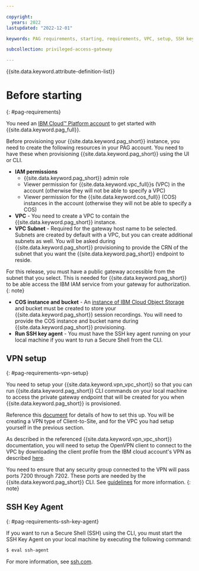 ```yaml
---

copyright:
  years: 2022
lastupdated: "2022-12-01"

keywords: PAG requirements, starting, requirements, VPC, setup, SSH key agent, privileged access gateway, PAG, VPC, COS, gateway, SSH, VPN, CLI, SSH, OpenVPN, host name

subcollection: privileged-access-gateway

---
```


{{site.data.keyword.attribute-definition-list}}

# Before starting
{: #pag-requirements}

You need an [IBM Cloud™ Platform account](http://cloud.ibm.com/) to get started with {{site.data.keyword.pag_full}}.

Before provisioning your {{site.data.keyword.pag_short}} instance, you need to create the following resources in your PAG account. You need to have these when provisioning {{site.data.keyword.pag_short}} using the UI or CLI.

- **IAM permissions**
   - {{site.data.keyword.pag_short}} admin role
   - Viewer permission for {{site.data.keyword.vpc_full}}s (VPC) in the account (otherwise they will not be able to specify a VPC)
   - Viewer permission for the {{site.data.keyword.cos_full}} (COS) instances in the account (otherwise they will not be able to specify a COS)
- **VPC** - You need to create a VPC to contain the {{site.data.keyword.pag_short}} instance.
- **VPC Subnet** - Required for the gateway host name to be selected. Subnets are created by default with a VPC, but you can create additional subnets as well. You will be asked during {{site.data.keyword.pag_short}} provisioning to provide the CRN of the subnet that you want the {{site.data.keyword.pag_short}} endpoint to reside.

For this release, you must have a public gateway accessible from the subnet that you select. This is needed for {{site.data.keyword.pag_short}} to be able access the IBM IAM service from your gateway for authorization.
{: note}

- **COS instance and bucket** - An [instance of IBM Cloud Object Storage](http://cloud.ibm.com/catalog/services/cloud-object-storage) and bucket must be created to store your {{site.data.keyword.pag_short}} session recordings. You will need to provide the COS instance and bucket name during {{site.data.keyword.pag_short}} provisioning.
- **Run SSH key agent** - You must have the SSH key agent running on your local machine if you want to run a Secure Shell from the CLI.

## VPN setup
{: #pag-requirements-vpn-setup}

You need to setup your {{site.data.keyword.vpn_vpc_short}} so that you can run {{site.data.keyword.pag_short}} CLI commands on your local machine to access the private gateway endpoint that will be created for you when {{site.data.keyword.pag_short}} is provisioned.

Reference this [document](https://test.cloud.ibm.com/docs/vpc?topic=vpc-vpn-overview) for details of how to set this up. You will be creating a VPN type of Client-to-Site, and for the VPC you had setup yourself in the previous section.

As described in the referenced {{site.data.keyword.vpn_vpc_short}} documentation, you will need to setup the OpenVPN client to connect to the VPC by downloading the client profile from the IBM cloud account's VPN as described [here](https://cloud.ibm.com/docs/vpc?topic=vpc-vpn-client-environment-setup).

You need to ensure that any security group connected to the VPN will pass ports 7200 through 7202. These ports are needed by the {{site.data.keyword.pag_short}} CLI.  See [guidelines](/docs/privileged-access-gateway?topic=privileged-access-gateway-pag-security-guidelines) for more information.
{: note}

## SSH Key Agent
{: #pag-requirements-ssh-key-agent}

If you want to run a Secure Shell (SSH) using the CLI, you must start the SSH Key Agent on your local machine by executing the following command:

   ```sh
   $ eval ssh-agent
   ```
   For more information, see [ssh.com](https://www.ssh.com/academy/ssh/agent).
